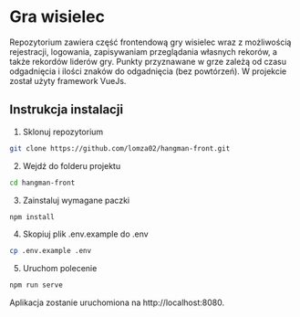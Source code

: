 
# Gra wisielec

Repozytorium zawiera część frontendową gry wisielec wraz z możliwością rejestracji, logowania, zapisywaniam przeglądania własnych rekorów, a także rekordów liderów gry. Punkty przyznawane w grze zależą od czasu odgadnięcia i ilości znaków do odgadnięcia (bez powtórzeń). W projekcie został użyty framework VueJs.

## Instrukcja instalacji

1. Sklonuj repozytorium
```bash
git clone https://github.com/lomza02/hangman-front.git
```
2. Wejdź do folderu projektu
```bash
cd hangman-front
```
3. Zainstaluj wymagane paczki
```bash
npm install
```
4. Skopiuj plik .env.example do .env
```bash
cp .env.example .env
```
5. Uruchom polecenie 
```bash
npm run serve
```
Aplikacja zostanie uruchomiona na http://localhost:8080.
